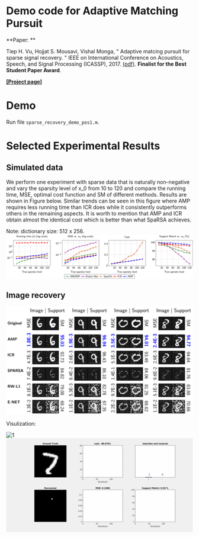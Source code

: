 # Demo code for Adaptive Matching Pursuit 
**Paper: **

Tiep H. Vu, Hojjat S. Mousavi, Vishal Monga, " Adaptive matcing pursuit for sparse signal recovery. " IEEE on International Conference on Acoustics, Speech, and Signal Processing (ICASSP), 2017. [(pdf)](https://arxiv.org/pdf/1610.08495.pdf). **Finalist for the Best Student Paper Award**.

**[[Project page]](http://signal.ee.psu.edu/AMP.html)**

# Demo 

Run file `sparse_recovery_demo_pos1.m`.

# Selected Experimental Results 

## Simulated data 
We perform one experiment with sparse data that is naturally non-negative and vary the sparsity level of x_0 from 10 to 120 and compare the running time, MSE, optimal cost function and SM of different methods. Results are shown in Figure below. Similar trends can be seen in this figure where AMP requires less running time than ICR does while it consistently outperforms others in the remaining aspects. It is worth to mention that AMP and ICR obtain almost the identical cost which is better than what SpaRSA achieves.

Note: dictionary size: 512 x 256. 
![sparse_recovery_compare_pos1](figs/sparse_recovery_compare_pos1.png)

## Image recovery
![mnist_results_ICASSP](figs/mnist_results_ICASSP.png)

Visulization:

![1](figs/res4_1.gif)
![2](figs/res4_2.gif)

